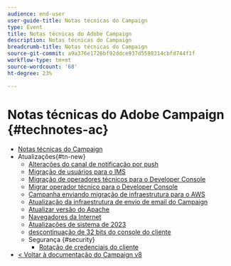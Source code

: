 ```yaml
---
audience: end-user
user-guide-title: Notas técnicas do Campaign
type: Event
title: Notas técnicas do Adobe Campaign
description: Notas técnicas do Campaign
breadcrumb-title: Notas técnicas do Campaign
source-git-commit: a9a376e1726bf92ddce937d5598314cbfd744f1f
workflow-type: tm+mt
source-wordcount: '68'
ht-degree: 23%

---
```



# Notas técnicas do Adobe Campaign {#technotes-ac}

+ [Notas técnicas do Campaign](technotes-home.md)
+ Atualizações{#tn-new}
   + [Alterações do canal de notificação por push](upgrades/push-technote.md)
   + [Migração de usuários para o IMS](upgrades/migrate-users-to-ims.md)
   + [Migração de operadores técnicos para o Developer Console](upgrades/ims-migration.md)
   + [Migrar operador técnico para o Developer Console](upgrades/ims-migration-old.md)
   + [Campanha enviando migração de infraestrutura para o AWS](upgrades/migrate-to-aws.md)
   + [Atualização da infraestrutura de envio de email do Campaign](upgrades/upgrade-to-aws.md)
   + [Atualizar versão do Apache](upgrades/apache.md)
   + [Navegadores da Internet](upgrades/browsers.md)
   + [Atualizações de sistema de 2023](upgrades/tech-stack-upgrade.md)
   + [descontinuação de 32 bits do console do cliente](upgrades/console.md)
   + Segurança {#security}
      + [Rotação de credenciais do cliente](security/credential-rotation-guide.md)
+ [&lt; Voltar à documentação do Campaign v8](https://experienceleague.adobe.com/pt-br/docs/campaign/campaign-v8/campaign-home)
